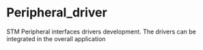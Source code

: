 # Peripheral_driver
 STM Peripheral interfaces drivers development. The drivers can be integrated in the overall application
